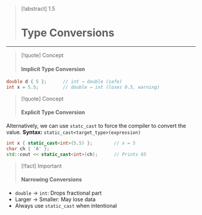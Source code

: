 > [!abstract] 1.5
> # Type Conversions

---
> [!quote] Concept
> 
> #### Implicit Type Conversion


```cpp
double d { 5 };      // int → double (safe)
int x = 5.5;         // double → int (loses 0.5, warning)
```

> [!quote] Concept
> 
> #### Explicit Type Conversion

Alternatively, we can use `statc_cast` to force the compiler to convert the value.
**Syntax:** `static_cast<target_type>(expression)`

```cpp
int x { static_cast<int>(5.5) };        // x = 5
char ch { 'A' };
std::cout << static_cast<int>(ch);      // Prints 65
```

> [!fact] Important
> 
> #### Narrowing Conversions

- `double` → `int`: Drops fractional part
- Larger → Smaller: May lose data
- Always use `static_cast` when intentional